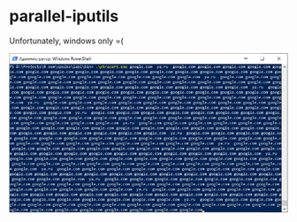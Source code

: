 # parallel-iputils

Unfortunately, windows only =(

![Example](https://github.com/TsentsevitskyDmitry/parallel-iputils/blob/main/example.jpg)
